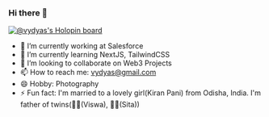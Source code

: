 ### Hi there 👋

[![@vydyas's Holopin board](https://holopin.me/vydyas)](https://holopin.io/@vydyas)

- 🔭 I’m currently working at Salesforce
- 🌱 I’m currently learning NextJS, TailwindCSS
- 👯 I’m looking to collaborate on Web3 Projects
- 📫 How to reach me: vydyas@gmail.com
- 😄 Hobby: Photography
- ⚡ Fun fact: I'm married to a lovely girl(Kiran Pani) from Odisha, India. I'm father of twins(👦🏻(Viswa), 👧🏻(Sita))
